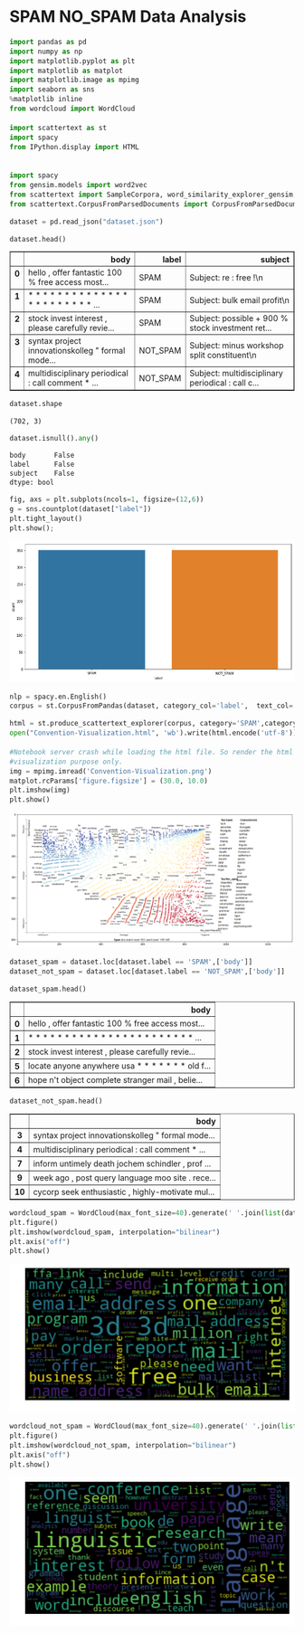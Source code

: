 # SPAM NO_SPAM Data Analysis #

```python
import pandas as pd
import numpy as np
import matplotlib.pyplot as plt
import matplotlib as matplot
import matplotlib.image as mpimg
import seaborn as sns
%matplotlib inline
from wordcloud import WordCloud

import scattertext as st
import spacy
from IPython.display import HTML


import spacy
from gensim.models import word2vec
from scattertext import SampleCorpora, word_similarity_explorer_gensim, Word2VecFromParsedCorpus
from scattertext.CorpusFromParsedDocuments import CorpusFromParsedDocuments
```


```python
dataset = pd.read_json("dataset.json")
```


```python
dataset.head()
```




<div>
<style>
    .dataframe thead tr:only-child th {
        text-align: right;
    }

    .dataframe thead th {
        text-align: left;
    }

    .dataframe tbody tr th {
        vertical-align: top;
    }
</style>
<table border="1" class="dataframe">
  <thead>
    <tr style="text-align: right;">
      <th></th>
      <th>body</th>
      <th>label</th>
      <th>subject</th>
    </tr>
  </thead>
  <tbody>
    <tr>
      <th>0</th>
      <td>hello , offer fantastic 100 % free access most...</td>
      <td>SPAM</td>
      <td>Subject: re : free !\n</td>
    </tr>
    <tr>
      <th>1</th>
      <td>* * * * * * * * * * * * * * * * * * * * * * * ...</td>
      <td>SPAM</td>
      <td>Subject: bulk email profit\n</td>
    </tr>
    <tr>
      <th>2</th>
      <td>stock invest interest , please carefully revie...</td>
      <td>SPAM</td>
      <td>Subject: possible + 900 % stock investment ret...</td>
    </tr>
    <tr>
      <th>3</th>
      <td>syntax project innovationskolleg " formal mode...</td>
      <td>NOT_SPAM</td>
      <td>Subject: minus workshop split constituent\n</td>
    </tr>
    <tr>
      <th>4</th>
      <td>multidisciplinary periodical : call comment * ...</td>
      <td>NOT_SPAM</td>
      <td>Subject: multidisciplinary periodical : call c...</td>
    </tr>
  </tbody>
</table>
</div>




```python
dataset.shape

```




    (702, 3)




```python
dataset.isnull().any()
```




    body       False
    label      False
    subject    False
    dtype: bool




```python
fig, axs = plt.subplots(ncols=1, figsize=(12,6))
g = sns.countplot(dataset["label"])
plt.tight_layout()
plt.show();
```


![png](Data-Analysis_files/Data-Analysis_5_0.png)



```python
nlp = spacy.en.English()
corpus = st.CorpusFromPandas(dataset, category_col='label',  text_col='body',nlp=nlp).build()
```


```python
html = st.produce_scattertext_explorer(corpus, category='SPAM',category_name='SPAM',not_category_name='NOT_SPAM',width_in_pixels=1000)
open("Convention-Visualization.html", 'wb').write(html.encode('utf-8'));

#Notebook server crash while loading the html file. So render the html file into broswer and upload the snapshot
#visualization purpose only.
img = mpimg.imread('Convention-Visualization.png')
matplot.rcParams['figure.figsize'] = (30.0, 10.0)
plt.imshow(img)
plt.show()
```


![png](Data-Analysis_files/Data-Analysis_7_0.png)



```python
dataset_spam = dataset.loc[dataset.label == 'SPAM',['body']]
dataset_not_spam = dataset.loc[dataset.label == 'NOT_SPAM',['body']]
```


```python
dataset_spam.head()
```




<div>
<style>
    .dataframe thead tr:only-child th {
        text-align: right;
    }

    .dataframe thead th {
        text-align: left;
    }

    .dataframe tbody tr th {
        vertical-align: top;
    }
</style>
<table border="1" class="dataframe">
  <thead>
    <tr style="text-align: right;">
      <th></th>
      <th>body</th>
    </tr>
  </thead>
  <tbody>
    <tr>
      <th>0</th>
      <td>hello , offer fantastic 100 % free access most...</td>
    </tr>
    <tr>
      <th>1</th>
      <td>* * * * * * * * * * * * * * * * * * * * * * * ...</td>
    </tr>
    <tr>
      <th>2</th>
      <td>stock invest interest , please carefully revie...</td>
    </tr>
    <tr>
      <th>5</th>
      <td>locate anyone anywhere usa * * * * * * * old f...</td>
    </tr>
    <tr>
      <th>6</th>
      <td>hope n't object complete stranger mail , belie...</td>
    </tr>
  </tbody>
</table>
</div>




```python
dataset_not_spam.head()
```




<div>
<style>
    .dataframe thead tr:only-child th {
        text-align: right;
    }

    .dataframe thead th {
        text-align: left;
    }

    .dataframe tbody tr th {
        vertical-align: top;
    }
</style>
<table border="1" class="dataframe">
  <thead>
    <tr style="text-align: right;">
      <th></th>
      <th>body</th>
    </tr>
  </thead>
  <tbody>
    <tr>
      <th>3</th>
      <td>syntax project innovationskolleg " formal mode...</td>
    </tr>
    <tr>
      <th>4</th>
      <td>multidisciplinary periodical : call comment * ...</td>
    </tr>
    <tr>
      <th>7</th>
      <td>inform untimely death jochem schindler , prof ...</td>
    </tr>
    <tr>
      <th>9</th>
      <td>week ago , post query language moo site . rece...</td>
    </tr>
    <tr>
      <th>10</th>
      <td>cycorp seek enthusiastic , highly-motivate mul...</td>
    </tr>
  </tbody>
</table>
</div>




```python
wordcloud_spam = WordCloud(max_font_size=40).generate(' '.join(list(dataset_spam['body'])))
plt.figure()
plt.imshow(wordcloud_spam, interpolation="bilinear")
plt.axis("off")
plt.show()
```


![png](Data-Analysis_files/Data-Analysis_11_0.png)



```python
wordcloud_not_spam = WordCloud(max_font_size=40).generate(' '.join(list(dataset_not_spam['body'])))
plt.figure()
plt.imshow(wordcloud_not_spam, interpolation="bilinear")
plt.axis("off")
plt.show()
```


![png](Data-Analysis_files/Data-Analysis_12_0.png)



```python

```

